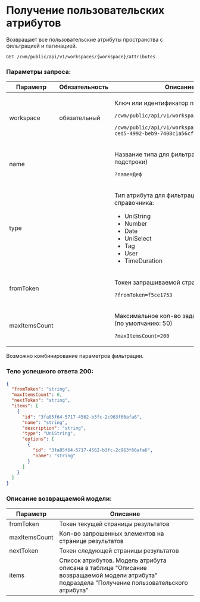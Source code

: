 # Получение пользовательских атрибутов

Возвращает все пользовательские атрибуты пространства с фильтрацией и пагинацией.

`GET /cwm/public/api/v1/workspaces/{workspace}/attributes`

### Параметры запроса:

| Параметр      | Обязательность | Описание                                                                                                                                                                                                  |
| ------------- | -------------- | --------------------------------------------------------------------------------------------------------------------------------------------------------------------------------------------------------- |
| workspace     | обязательный   | <p>Ключ или идентификатор пространства</p><p><code>/cwm/public/api/v1/workspaces/KEY/workitems</code></p><p><code>/cwm/public/api/v1/workspaces/f5ce1753-ced5-4992-beb9-7408c1a56cf8/workitems</code></p> |
| name          |                | <p>Название типа для фильтрации (вхождение подстроки)</p><p><code>?name=Деф</code></p>                                                                                                                    |
| type          |                | <p>Тип атрибута для фильтрации. Значение из справочника:</p><ul><li>UniString</li><li>Number</li><li>Date</li><li>UniSelect</li><li>Tag</li><li>User</li><li>TimeDuration</li></ul>                       |
| fromToken     |                | <p>Токен запрашиваемой страницы</p><p><code>?fromToken=f5ce1753</code></p>                                                                                                                                |
| maxItemsCount |                | <p>Максимальное кол-во задач на странице (по умолчанию: 50)</p><p><code>?maxItemsCount=200</code></p>                                                                                                     |

Возможно комбинирование параметров фильтрации.

### Тело успешного ответа 200:

```json
{
  "fromToken": "string",
  "maxItemsCount": 0,
  "nextToken": "string",
  "items": [
    {
      "id": "3fa85f64-5717-4562-b3fc-2c963f66afa6",
      "name": "string",
      "description": "string",
      "type": "UniString",
      "options": [
        {
          "id": "3fa85f64-5717-4562-b3fc-2c963f66afa6",
          "name": "string"
        }
      ]
    }
  ]
}
```

### Описание возвращаемой модели: &#x20;

| Параметр      | Описание                                                                                                                                      |
| ------------- | --------------------------------------------------------------------------------------------------------------------------------------------- |
| fromToken     | Токен текущей страницы результатов                                                                                                            |
| maxItemsCount | Кол-во запрошенных элементов на странице результатов                                                                                          |
| nextToken     | Токен следующей страницы результатов                                                                                                          |
| items         | Список атрибутов. Модель атрибута описана в таблице "Описание возвращаемой модели атрибута" подраздела "Получение пользовательского атрибута" |
